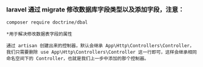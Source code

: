 ### laravel 通过 migrate 修改数据库字段类型以及添加字段，注意：

```
composer require doctrine/dbal

*用于解决修改数据表字段的属性
```

```
通过 artisan 创建出来的控制器，默认会继承 App\Http\Controllers\Controller，我们只需要删除 use App\Http\Controllers\Controller 这一行即可，这样会继承相同命名空间下的 Controller，也就是我们上一步中添加的那个控制器。
```
